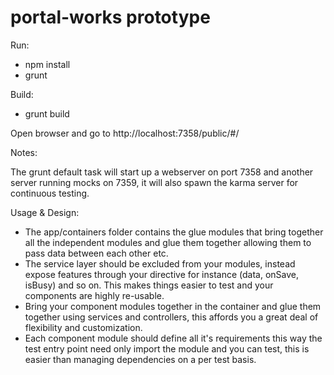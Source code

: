 # portal-works prototype

Run:

- npm install
- grunt

Build:

- grunt build

Open browser and go to http://localhost:7358/public/#/

Notes: 

The grunt default task will start up a webserver on port 7358 and another server running mocks on 7359, it will also
spawn the karma server for continuous testing.

Usage & Design:

- The app/containers folder contains the glue modules that bring together all the independent modules and glue them together allowing them to pass data between each other etc.
- The service layer should be excluded from your modules, instead expose features through your directive for instance (data, onSave, isBusy) and so on. This makes things easier to test and your components are highly re-usable.
- Bring your component modules together in the container and glue them together using services and controllers, this affords you a great deal of flexibility and customization.
- Each component module should define all it's requirements this way the test entry point need only import the module and you can test, this is easier than managing dependencies on a per test basis.
